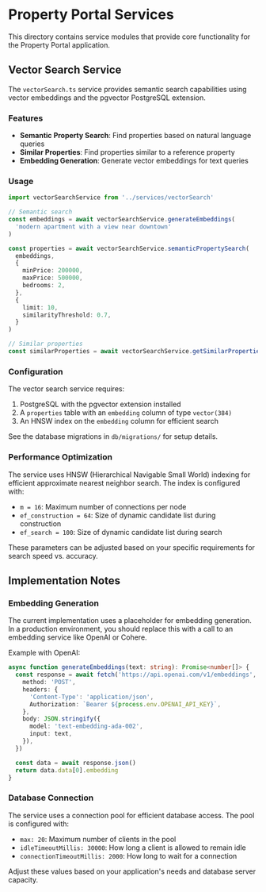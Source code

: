 # Property Portal Services

This directory contains service modules that provide core functionality for the Property Portal application.

## Vector Search Service

The `vectorSearch.ts` service provides semantic search capabilities using vector embeddings and the pgvector PostgreSQL extension.

### Features

- **Semantic Property Search**: Find properties based on natural language queries
- **Similar Properties**: Find properties similar to a reference property
- **Embedding Generation**: Generate vector embeddings for text queries

### Usage

```typescript
import vectorSearchService from '../services/vectorSearch'

// Semantic search
const embeddings = await vectorSearchService.generateEmbeddings(
  'modern apartment with a view near downtown'
)

const properties = await vectorSearchService.semanticPropertySearch(
  embeddings,
  {
    minPrice: 200000,
    maxPrice: 500000,
    bedrooms: 2,
  },
  {
    limit: 10,
    similarityThreshold: 0.7,
  }
)

// Similar properties
const similarProperties = await vectorSearchService.getSimilarProperties('property-123', 5)
```

### Configuration

The vector search service requires:

1. PostgreSQL with the pgvector extension installed
2. A `properties` table with an `embedding` column of type `vector(384)`
3. An HNSW index on the `embedding` column for efficient search

See the database migrations in `db/migrations/` for setup details.

### Performance Optimization

The service uses HNSW (Hierarchical Navigable Small World) indexing for efficient approximate nearest neighbor search. The index is configured with:

- `m = 16`: Maximum number of connections per node
- `ef_construction = 64`: Size of dynamic candidate list during construction
- `ef_search = 100`: Size of dynamic candidate list during search

These parameters can be adjusted based on your specific requirements for search speed vs. accuracy.

## Implementation Notes

### Embedding Generation

The current implementation uses a placeholder for embedding generation. In a production environment, you should replace this with a call to an embedding service like OpenAI or Cohere.

Example with OpenAI:

```typescript
async function generateEmbeddings(text: string): Promise<number[]> {
  const response = await fetch('https://api.openai.com/v1/embeddings', {
    method: 'POST',
    headers: {
      'Content-Type': 'application/json',
      Authorization: `Bearer ${process.env.OPENAI_API_KEY}`,
    },
    body: JSON.stringify({
      model: 'text-embedding-ada-002',
      input: text,
    }),
  })

  const data = await response.json()
  return data.data[0].embedding
}
```

### Database Connection

The service uses a connection pool for efficient database access. The pool is configured with:

- `max: 20`: Maximum number of clients in the pool
- `idleTimeoutMillis: 30000`: How long a client is allowed to remain idle
- `connectionTimeoutMillis: 2000`: How long to wait for a connection

Adjust these values based on your application's needs and database server capacity.
